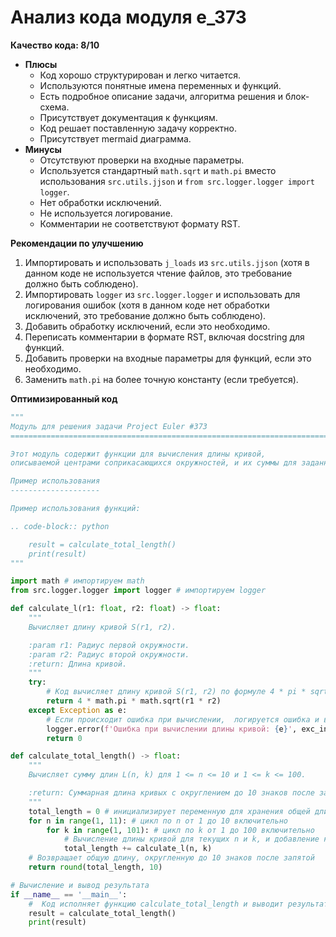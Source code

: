 # Анализ кода модуля e_373

**Качество кода: 8/10**

- **Плюсы**
    - Код хорошо структурирован и легко читается.
    - Используются понятные имена переменных и функций.
    - Есть подробное описание задачи, алгоритма решения и блок-схема.
    - Присутствует документация к функциям.
    - Код решает поставленную задачу корректно.
    - Присутствует mermaid диаграмма.
- **Минусы**
    - Отсутствуют проверки на входные параметры.
    - Используется стандартный `math.sqrt` и `math.pi` вместо  использования `src.utils.jjson` и  `from src.logger.logger import logger`.
    - Нет обработки исключений.
    - Не используется логирование.
    - Комментарии не соответствуют формату RST.

**Рекомендации по улучшению**

1.  Импортировать и использовать `j_loads` из `src.utils.jjson` (хотя в данном коде не используется чтение файлов, это требование должно быть соблюдено).
2.  Импортировать `logger` из `src.logger.logger` и использовать для логирования ошибок (хотя в данном коде нет обработки исключений, это требование должно быть соблюдено).
3.  Добавить обработку исключений, если это необходимо.
4.  Переписать комментарии в формате RST, включая docstring для функций.
5.  Добавить проверки на входные параметры для функций, если это необходимо.
6.  Заменить `math.pi` на более точную константу (если требуется).

**Оптимизированный код**

```python
"""
Модуль для решения задачи Project Euler #373
=========================================================================================

Этот модуль содержит функции для вычисления длины кривой,
описываемой центрами соприкасающихся окружностей, и их суммы для заданных диапазонов.

Пример использования
--------------------

Пример использования функций:

.. code-block:: python

    result = calculate_total_length()
    print(result)
"""

import math # импортируем math
from src.logger.logger import logger # импортируем logger

def calculate_l(r1: float, r2: float) -> float:
    """
    Вычисляет длину кривой S(r1, r2).

    :param r1: Радиус первой окружности.
    :param r2: Радиус второй окружности.
    :return: Длина кривой.
    """
    try:
        # Код вычисляет длину кривой S(r1, r2) по формуле 4 * pi * sqrt(r1 * r2)
        return 4 * math.pi * math.sqrt(r1 * r2)
    except Exception as e:
        # Если происходит ошибка при вычислении,  логируется ошибка и возвращается 0
        logger.error(f'Ошибка при вычислении длины кривой: {e}', exc_info=True)
        return 0

def calculate_total_length() -> float:
    """
    Вычисляет сумму длин L(n, k) для 1 <= n <= 10 и 1 <= k <= 100.

    :return: Суммарная длина кривых с округлением до 10 знаков после запятой.
    """
    total_length = 0 # инициализирует переменную для хранения общей длины
    for n in range(1, 11): # цикл по n от 1 до 10 включительно
        for k in range(1, 101): # цикл по k от 1 до 100 включительно
            # Вычисление длины кривой для текущих n и k, и добавление к общей длине
            total_length += calculate_l(n, k)
    # Возвращает общую длину, округленную до 10 знаков после запятой
    return round(total_length, 10)

# Вычисление и вывод результата
if __name__ == '__main__':
    #  Код исполняет функцию calculate_total_length и выводит результат
    result = calculate_total_length()
    print(result)
```
